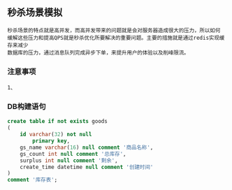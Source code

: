 ## 秒杀场景模拟
    秒杀场景的特点就是高并发，而高并发带来的问题就是会对服务器造成很大的压力，所以如何
    缓解这些压力和提高QPS就是秒杀优化所要解决的重要问题。主要的措施就是通过redis实现缓存来减少
    数据库的压力，通过消息队列完成异步下单，来提升用户的体验以及削峰限流。
    
### 注意事项
    1、
    
    
### DB构建语句
```sql
create table if not exists goods
(
	id varchar(32) not null
		primary key,
	gs_name varchar(16) null comment '商品名称',
	gs_count int null comment '总库存',
	surplus int null comment '剩余',
	create_time datetime null comment '创建时间'
)
comment '库存表';
```    

